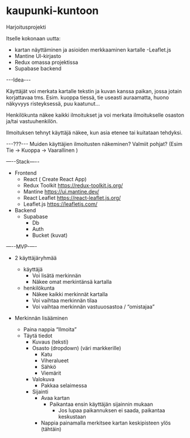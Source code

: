 # kaupunki-kuntoon

Harjoitusprojekti

Itselle kokonaan uutta:
- kartan näyttäminen ja asioiden merkkaaminen kartalle
  -Leaflet.js
- Mantine UI-kirjasto
- Redux omassa projektissa
- Supabase backend


---Idea---

Käyttäjät voi merkata kartalle tekstin ja kuvan kanssa paikan, jossa jotain korjattavaa tms.
Esim. kuoppa tiessä, tie useasti auraamatta, huono näkyvyys risteyksessä, puu kaatunut...

Henkilökunta näkee kaikki ilmoitukset ja voi merkata ilmoitukselle osaston ja/tai vastuuhenkilön.

Ilmoituksen tehnyt käyttäjä näkee, kun asia etenee tai kuitataan tehdyksi.

---???---
Muiden käyttäjien ilmoitusten näkeminen?
Valmiit pohjat? (Esim Tie -> Kuoppa -> Vaarallinen )


—--Stack—--
- Frontend
    - React ( Create React App)
    - Redux Toolkit https://redux-toolkit.js.org/
    - Mantine https://ui.mantine.dev/
    - React Leaflet https://react-leaflet.js.org/
    - Leaflet.js https://leafletjs.com/
- Backend
    - Supabase
        - Db
        - Auth
        - Bucket (kuvat)
        

—--MVP-—-

- 2 käyttäjäryhmää
    - käyttäjä
        - Voi lisätä merkinnän
        - Näkee omat merkintänsä kartalla
    - henkilökunta
        - Näkee kaikki merkinnät kartalla
        - Voi vaihtaa merkinnän tilaa
        - Voi vaihtaa merkinnän vastuuosastoa / “omistajaa”

- Merkinnän lisääminen
    - Paina nappia “Ilmoita”
    - Täytä tiedot
        - Kuvaus (teksti)
        - Osasto (dropdown) (väri markkerille)
            - Katu
            - Viheralueet
            - Sähkö
            - Viemärit
        - Valokuva
            - Pakkaa selaimessa
        - Sijainti
            - Avaa kartan
                - Paikantaa ensin käyttäjän sijainnin mukaan
                    - Jos lupaa paikannuksen ei saada, paikantaa keskustaan
            - Nappia painamalla merkitsee kartan keskipisteen ylös (tähtäin)

